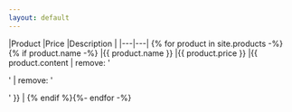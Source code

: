 ```yaml
---
layout: default
---
```

|Product  |Price  |Description  |
|---|---|
{% for product in site.products -%}{% if product.name -%}
|{{ product.name }}  |{{ product.price }}  |{{ product.content | remove: '<p>' | remove: '</p>' }}  |
{% endif %}{%- endfor -%}